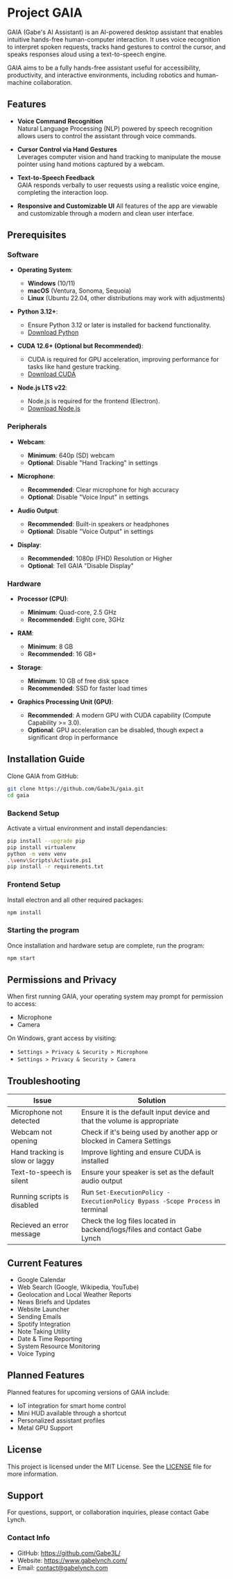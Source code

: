 # Project GAIA

GAIA (Gabe's AI Assistant) is an AI-powered desktop assistant that enables intuitive hands-free human-computer interaction. It uses voice recognition to interpret spoken requests, tracks hand gestures to control the cursor, and speaks responses aloud using a text-to-speech engine.

GAIA aims to be a fully hands-free assistant useful for accessibility, productivity, and interactive environments, including robotics and human-machine collaboration.

## Features

- **Voice Command Recognition**  
  Natural Language Processing (NLP) powered by speech recognition allows users to control the assistant through voice commands.

- **Cursor Control via Hand Gestures**  
  Leverages computer vision and hand tracking to manipulate the mouse pointer using hand motions captured by a webcam.

- **Text-to-Speech Feedback**  
  GAIA responds verbally to user requests using a realistic voice engine, completing the interaction loop.

- **Responsive and Customizable UI**
  All features of the app are viewable and customizable through a modern and clean user interface.

## Prerequisites

### Software

- **Operating System**:  
  - **Windows** (10/11)
  - **macOS** (Ventura, Sonoma, Sequoia)
  - **Linux** (Ubuntu 22.04, other distributions may work with adjustments)

- **Python 3.12+**:  
  - Ensure Python 3.12 or later is installed for backend functionality.  
  - [Download Python](https://www.python.org/downloads/)

- **CUDA 12.6+ (Optional but Recommended)**:  
  - CUDA is required for GPU acceleration, improving performance for tasks like hand gesture tracking.  
  - [Download CUDA](https://developer.nvidia.com/cuda-toolkit-archive/)

- **Node.js LTS v22**:  
  - Node.js is required for the frontend (Electron).  
  - [Download Node.js](https://nodejs.org/en/download)

### Peripherals

- **Webcam**:  
  - **Minimum**: 640p (SD) webcam  
  - **Optional**: Disable "Hand Tracking" in settings
  
- **Microphone**:
  - **Recommended**: Clear microphone for high accuracy
  - **Optional**: Disable "Voice Input" in settings

- **Audio Output**:  
  - **Recommended**: Built-in speakers or headphones
  - **Optional**: Disable "Voice Output" in settings

- **Display**:
  - **Recommended**: 1080p (FHD) Resolution or Higher
  - **Optional**: Tell GAIA "Disable Display"

### Hardware

- **Processor (CPU)**:
  - **Minimum**: Quad-core, 2.5 GHz
  - **Recommended**: Eight core, 3GHz

- **RAM**:  
  - **Minimum**: 8 GB
  - **Recommended**: 16 GB+

- **Storage**:  
  - **Minimum**: 10 GB of free disk space  
  - **Recommended**: SSD for faster load times

- **Graphics Processing Unit (GPU)**:
  - **Recommended**: A modern GPU with CUDA capability (Compute Capability >= 3.0).  
  - **Optional**: GPU acceleration can be disabled, though expect a significant drop in performance

## Installation Guide

Clone GAIA from GitHub:

```bash
git clone https://github.com/Gabe3L/gaia.git
cd gaia
```

### Backend Setup

Activate a virtual environment and install dependancies:
```bash
pip install --upgrade pip
pip install virtualenv
python -m venv venv
.\venv\Scripts\Activate.ps1
pip install -r requirements.txt
```

### Frontend Setup

Install electron and all other required packages:
```bash
npm install
```

### Starting the program

Once installation and hardware setup are complete, run the program:

```bash
npm start
```

## Permissions and Privacy
When first running GAIA, your operating system may prompt for permission to access:

- Microphone
- Camera

On Windows, grant access by visiting:

- ```Settings > Privacy & Security > Microphone```
- ```Settings > Privacy & Security > Camera```

## Troubleshooting

| **Issue**                        | **Solution**                                                                     |
|----------------------------------|----------------------------------------------------------------------------------|
| Microphone not detected          | Ensure it is the default input device and that the volume is appropriate         |
| Webcam not opening               | Check if it's being used by another app or blocked in Camera Settings            |
| Hand tracking is slow or laggy   | Improve lighting and ensure CUDA is installed                                    |
| Text-to-speech is silent         | Ensure your speaker is set as the default audio output                           |
| Running scripts is disabled      | Run ```Set-ExecutionPolicy -ExecutionPolicy Bypass -Scope Process``` in terminal |
| Recieved an error message        | Check the log files located in backend/logs/files and contact Gabe Lynch         |

## Current Features
- Google Calendar
- Web Search (Google, Wikipedia, YouTube)
- Geolocation and Local Weather Reports
- News Briefs and Updates
- Website Launcher
- Sending Emails
- Spotify Integration
- Note Taking Utility
- Date & Time Reporting
- System Resource Monitoring
- Voice Typing

## Planned Features

Planned features for upcoming versions of GAIA include:

- IoT integration for smart home control
- Mini HUD available through a shortcut
- Personalized assistant profiles
- Metal GPU Support

## License
This project is licensed under the MIT License.
See the [LICENSE](LICENSE) file for more information.

## Support
For questions, support, or collaboration inquiries, please contact Gabe Lynch.

### Contact Info
- GitHub: https://github.com/Gabe3L/
- Website: https://www.gabelynch.com/
- Email: contact@gabelynch.com
